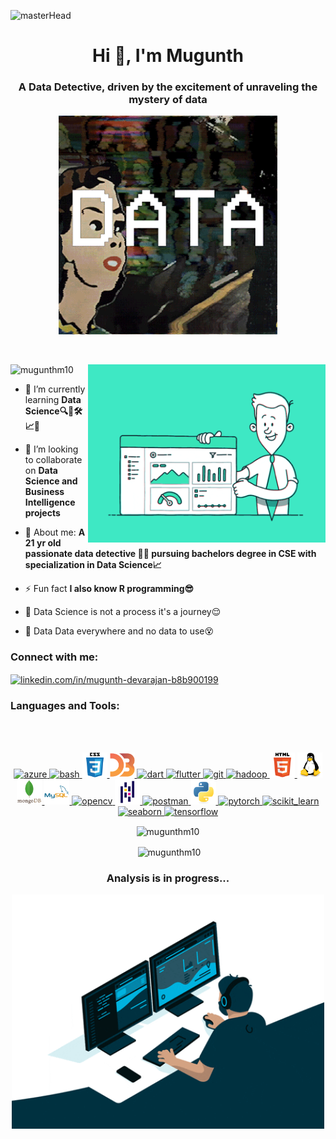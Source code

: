 ![masterHead](https://media.licdn.com/dms/image/D5616AQEAatIt_8G1-Q/profile-displaybackgroundimage-shrink_350_1400/0/1686989027531?e=1697673600&v=beta&t=e-CnmdmQJYi_wO05K9qURMU2j3z0T5yKsfW2jZ3P9xc)
<h1 align="center">Hi 👋, I'm Mugunth</h1>
<h3 align="center">A Data Detective, driven by the excitement of unraveling the mystery of data</h3>
<div align="center">
<img align="center" alt="GIF" width="350" hight="300" src="https://github.com/MugunthM10/MugunthM10/blob/main/data%20glitching.gif">
</div>
<br></br>
<div align="left">
<img align="right" alt="GIF" width="380" hight="280" src="https://github.com/MugunthM10/MugunthM10/blob/main/results%20communication.gif">

<p align="left"> <img src="https://komarev.com/ghpvc/?username=mugunthm10&label=Profile%20views&color=0e75b6&style=flat" alt="mugunthm10" /> </p>

- 🌱 I’m currently learning **Data Science🔍📃🛠️📈🥸**

- 👯 I’m looking to collaborate on **Data Science and Business Intelligence projects**

- 💬 About me: **A 21 yr old passionate data detective 🕵️‍♂️ pursuing bachelors degree in CSE with specialization in Data Science📈**

- ⚡ Fun fact **I also know R programming😎**

- 💫 Data Science is not a process it's a journey😌

- 🌊 Data Data everywhere and no data to use😵


<h3 align="left">Connect with me:</h3>
<p align="left">
<a href="https://linkedin.com/in/linkedin.com/in/mugunth-devarajan-b8b900199" target="blank"><img align="center" src="https://raw.githubusercontent.com/rahuldkjain/github-profile-readme-generator/master/src/images/icons/Social/linked-in-alt.svg" alt="linkedin.com/in/mugunth-devarajan-b8b900199" height="30" width="40" /></a>
</p>
</div>
<h3 align="left">Languages and Tools:</h3>
<br></br>
<div align="center">
<p align="center"> <a href="https://azure.microsoft.com/en-in/" target="_blank" rel="noreferrer"> <img src="https://www.vectorlogo.zone/logos/microsoft_azure/microsoft_azure-icon.svg" alt="azure" width="40" height="40"/> </a> <a href="https://www.gnu.org/software/bash/" target="_blank" rel="noreferrer"> <img src="https://www.vectorlogo.zone/logos/gnu_bash/gnu_bash-icon.svg" alt="bash" width="40" height="40"/> </a> <a href="https://www.w3schools.com/css/" target="_blank" rel="noreferrer"> <img src="https://raw.githubusercontent.com/devicons/devicon/master/icons/css3/css3-original-wordmark.svg" alt="css3" width="40" height="40"/> </a> <a href="https://d3js.org/" target="_blank" rel="noreferrer"> <img src="https://raw.githubusercontent.com/devicons/devicon/master/icons/d3js/d3js-original.svg" alt="d3js" width="40" height="40"/> </a> <a href="https://dart.dev" target="_blank" rel="noreferrer"> <img src="https://www.vectorlogo.zone/logos/dartlang/dartlang-icon.svg" alt="dart" width="40" height="40"/> </a> <a href="https://flutter.dev" target="_blank" rel="noreferrer"> <img src="https://www.vectorlogo.zone/logos/flutterio/flutterio-icon.svg" alt="flutter" width="40" height="40"/> </a> <a href="https://git-scm.com/" target="_blank" rel="noreferrer"> <img src="https://www.vectorlogo.zone/logos/git-scm/git-scm-icon.svg" alt="git" width="40" height="40"/> </a> <a href="https://hadoop.apache.org/" target="_blank" rel="noreferrer"> <img src="https://www.vectorlogo.zone/logos/apache_hadoop/apache_hadoop-icon.svg" alt="hadoop" width="40" height="40"/> </a> <a href="https://www.w3.org/html/" target="_blank" rel="noreferrer"> <img src="https://raw.githubusercontent.com/devicons/devicon/master/icons/html5/html5-original-wordmark.svg" alt="html5" width="40" height="40"/> </a> <a href="https://www.linux.org/" target="_blank" rel="noreferrer"> <img src="https://raw.githubusercontent.com/devicons/devicon/master/icons/linux/linux-original.svg" alt="linux" width="40" height="40"/> </a> <a href="https://www.mongodb.com/" target="_blank" rel="noreferrer"> <img src="https://raw.githubusercontent.com/devicons/devicon/master/icons/mongodb/mongodb-original-wordmark.svg" alt="mongodb" width="40" height="40"/> </a> <a href="https://www.mysql.com/" target="_blank" rel="noreferrer"> <img src="https://raw.githubusercontent.com/devicons/devicon/master/icons/mysql/mysql-original-wordmark.svg" alt="mysql" width="40" height="40"/> </a> <a href="https://opencv.org/" target="_blank" rel="noreferrer"> <img src="https://www.vectorlogo.zone/logos/opencv/opencv-icon.svg" alt="opencv" width="40" height="40"/> </a> <a href="https://pandas.pydata.org/" target="_blank" rel="noreferrer"> <img src="https://raw.githubusercontent.com/devicons/devicon/2ae2a900d2f041da66e950e4d48052658d850630/icons/pandas/pandas-original.svg" alt="pandas" width="40" height="40"/> </a> <a href="https://postman.com" target="_blank" rel="noreferrer"> <img src="https://www.vectorlogo.zone/logos/getpostman/getpostman-icon.svg" alt="postman" width="40" height="40"/> </a> <a href="https://www.python.org" target="_blank" rel="noreferrer"> <img src="https://raw.githubusercontent.com/devicons/devicon/master/icons/python/python-original.svg" alt="python" width="40" height="40"/> </a> <a href="https://pytorch.org/" target="_blank" rel="noreferrer"> <img src="https://www.vectorlogo.zone/logos/pytorch/pytorch-icon.svg" alt="pytorch" width="40" height="40"/> </a> <a href="https://scikit-learn.org/" target="_blank" rel="noreferrer"> <img src="https://upload.wikimedia.org/wikipedia/commons/0/05/Scikit_learn_logo_small.svg" alt="scikit_learn" width="40" height="40"/> </a> <a href="https://seaborn.pydata.org/" target="_blank" rel="noreferrer"> <img src="https://seaborn.pydata.org/_images/logo-mark-lightbg.svg" alt="seaborn" width="40" height="40"/> </a> <a href="https://www.tensorflow.org" target="_blank" rel="noreferrer"> <img src="https://www.vectorlogo.zone/logos/tensorflow/tensorflow-icon.svg" alt="tensorflow" width="40" height="40"/> </a> </p>

<p><img align="center" width="470" height="210" src="https://github-readme-stats.vercel.app/api/top-langs?username=mugunthm10&show_icons=true&locale=en&layout=compact" alt="mugunthm10" /></p>
<p>&nbsp;<img align="center" src="https://github-readme-stats.vercel.app/api?username=mugunthm10&show_icons=true&locale=en" alt="mugunthm10" /></p>
</div>
<div align="center">
  <h3 align="center">Analysis is in progress...</h3>
  <img align="center" width="500" alt="GIF" src="https://github.com/MugunthM10/MugunthM10/blob/main/data%20analyst.gif">
</div>


